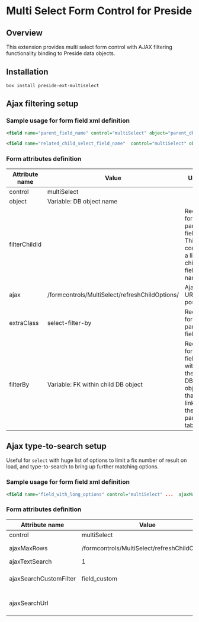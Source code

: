 # Multi Select Form Control for Preside

## Overview

This extension provides multi select form control with AJAX filtering functionality binding to Preside data objects.

## Installation

```
box install preside-ext-multiselect
```


## Ajax filtering setup

### Sample usage for form field xml definition

```xml
<field name="parent_field_name" control="multiSelect" object="parent_db_object" filterChildId="related_child_select_field_name" ajax="/formcontrols/MultiSelect/refreshChildOptions/" extraClass="select-filter-by"/>

<field name="related_child_select_field_name"  control="multiSelect" object="child_db_object" filterBy="db_field_link_to_parent" objectFilters="activeOnly" />
```

### Form attributes definition

| Attribute name  | Value  | Usage  |
|---|---|---|
| control  | multiSelect  |  |
| object  | Variable: DB object name |   |
| filterChildId  |   | Required for parent field. This could be a list of child field names  |
| ajax | /formcontrols/MultiSelect/refreshChildOptions/ | Ajax URL to post to |
| extraClass | select-filter-by | Required for parent field. |
| filterBy | Variable: FK within child DB object  | Required for child field. FK within the child DB object that links to the parent table |

## Ajax type-to-search setup

Useful for `select` with huge list of options to limit a fix number of result on load, and type-to-search to bring up further matching options.

### Sample usage for form field xml definition

```xml
<field name="field_with_long_options" control="multiSelect" ...  ajaxMaxRows="10" ajaxTextSearch="1" ajaxSearchCustomFilter="..." ajaxSearchUrl="..." />
```

### Form attributes definition

| Attribute name  | Value  | Usage  |
|---|---|---|
| control  | multiSelect  |  |
| ajaxMaxRows | /formcontrols/MultiSelect/refreshChildOptions/ | Max rows of options to be loaded (pre-selected values are not counted in this number) |
| ajaxTextSearch | 1 | Flag control to use Ajax text search |
| ajaxSearchCustomFilter | field_custom | Additional form control ID for type-to-search custom filtering (other than filterChildId / filterBy relationship). Could be a comma-separated list |
| ajaxSearchUrl | | Custom type-to-search post URL - to be used together with ajaxSearchCustomFilter. If not specified, the default value is /formcontrols/MultiSelect/getObjectRecordsForAjaxSelectControl/ |